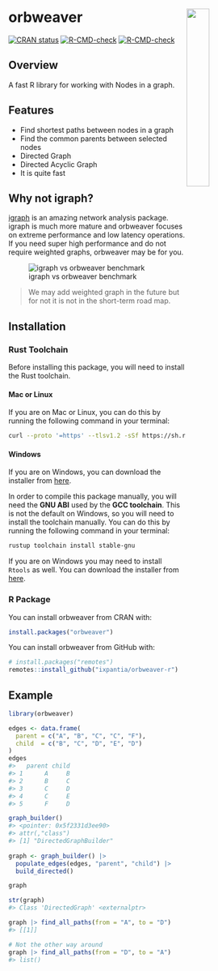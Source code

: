 
<!-- README.md is generated from README.Rmd. Please edit that file -->

# orbweaver <a><img src="https://storage.googleapis.com/ix-paquetes-internos/logo-orbweaver.png" align="right" width="30%"></a>

<!-- badges: start -->

[![CRAN
status](https://www.r-pkg.org/badges/version/orbweaver)](https://cran.r-project.org/package=orbweaver)
[![R-CMD-check](https://github.com/ixpantia/orbweaver/actions/workflows/check-full.yaml/badge.svg)](https://github.com/ixpantia/orbweaver/actions/workflows/check-full.yaml)
[![R-CMD-check](https://github.com/ixpantia/orbweaver-r/actions/workflows/R-CMD-check.yaml/badge.svg)](https://github.com/ixpantia/orbweaver-r/actions/workflows/R-CMD-check.yaml)
<!-- badges: end -->

## Overview

A fast R library for working with Nodes in a graph.

## Features

- Find shortest paths between nodes in a graph
- Find the common parents between selected nodes
- Directed Graph
- Directed Acyclic Graph
- It is quite fast

## Why not igraph?

[igraph](https://igraph.org/) is an amazing network analysis package.
igraph is much more mature and orbweaver focuses on extreme performance
and low latency operations. If you need super high performance and do
not require weighted graphs, orbweaver may be for you.

<figure>
<img src="man/figures/benchmark.png"
alt="igraph vs orbweaver benchmark" />
<figcaption aria-hidden="true">igraph vs orbweaver
benchmark</figcaption>
</figure>

> We may add weighted graph in the future but for not it is not in the
> short-term road map.

## Installation

### Rust Toolchain

Before installing this package, you will need to install the Rust
toolchain.

#### Mac or Linux

If you are on Mac or Linux, you can do this by running the following
command in your terminal:

``` bash
curl --proto '=https' --tlsv1.2 -sSf https://sh.rustup.rs | sh
```

#### Windows

If you are on Windows, you can download the installer from
[here](https://www.rust-lang.org/tools/install).

In order to compile this package manually, you will need the **GNU ABI**
used by the **GCC toolchain**. This is not the default on Windows, so
you will need to install the toolchain manually. You can do this by
running the following command in your terminal:

``` bash
rustup toolchain install stable-gnu
```

If you are on Windows you may need to install `Rtools` as well. You can
download the installer from
[here](https://cran.r-project.org/bin/windows/Rtools/).

### R Package

You can install orbweaver from CRAN with:

``` r
install.packages("orbweaver")
```

You can install orbweaver from GitHub with:

``` r
# install.packages("remotes")
remotes::install_github("ixpantia/orbweaver-r")
```

## Example

``` r
library(orbweaver)

edges <- data.frame(
  parent = c("A", "B", "C", "C", "F"),
  child  = c("B", "C", "D", "E", "D")
)
edges
#>   parent child
#> 1      A     B
#> 2      B     C
#> 3      C     D
#> 4      C     E
#> 5      F     D

graph_builder()
#> <pointer: 0x5f2331d3ee90>
#> attr(,"class")
#> [1] "DirectedGraphBuilder"
  
graph <- graph_builder() |>
  populate_edges(edges, "parent", "child") |>
  build_directed()

graph

str(graph)
#> Class 'DirectedGraph' <externalptr>

graph |> find_all_paths(from = "A", to = "D")
#> [[1]]

# Not the other way around
graph |> find_all_paths(from = "D", to = "A")
#> list()
```
